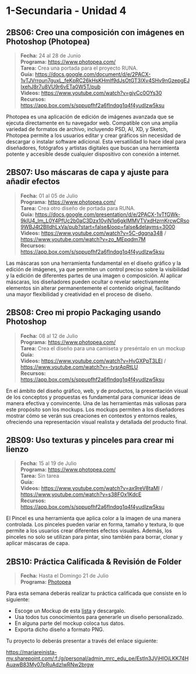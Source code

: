 # 1-Secundaria - Unidad 4

## 2BS06: Creo una composición con imágenes en Photoshop (Photopea)

> <i class="bi bi-calendar"></i> **Fecha:** 24 al 28 de Junio<br><i class="bi bi-laptop"></i> **Programa:** https://www.photopea.com/<br><i class="bi bi-clipboard-check"></i> **Tarea:** Crea una portada para el proyecto RUNA.<br> <i class="bi bi-card-checklist"></i> **Guía:** https://docs.google.com/document/d/e/2PACX-1vTJVrroun7guxL_feKpRC26kHsKHmlf9dJsOtGT3IXv4SHv9nGzepgEJIxehJ8r7u8VU9r6vETa0W5T/pub <br> <i class="bi bi-youtube txt-red"></i> **Videos:** https://www.youtube.com/watch?v=gjvCc0OYs30<br><i class="bi bi-files"></i> **Recursos:** https://app.box.com/s/sppupfhf2a6flndqg1q4f4yudlzw5ksu

Photopea es una aplicación de edición de imágenes avanzada que se ejecuta directamente en tu navegador web. Compatible con una amplia variedad de formatos de archivo, incluyendo PSD, AI, XD, y Sketch, Photopea permite a los usuarios editar y crear gráficos sin necesidad de descargar o instalar software adicional. Esta versatilidad lo hace ideal para diseñadores, fotógrafos y artistas digitales que buscan una herramienta potente y accesible desde cualquier dispositivo con conexión a internet.

## 2BS07: Uso máscaras de capa y ajuste para añadir efectos

> <i class="bi bi-calendar"></i> **Fecha:** 01 al 05 de Julio<br><i class="bi bi-laptop"></i> **Programa:** https://www.photopea.com/<br><i class="bi bi-clipboard-check"></i> **Tarea:** Crea otro diseño de portada para RUNA.<br> <i class="bi bi-card-checklist"></i> **Guía:** https://docs.google.com/presentation/d/e/2PACX-1vTfGWk-9kIU4_lm_L0Y4PfUc2b0aC3Dzx10yiN1q6gklMMVTVxdHzrnKrcwCRso9WBJ4t2BIldhLxVa/pub?start=false&loop=false&delayms=3000 <br> <i class="bi bi-youtube txt-red"></i> **Videos:** https://www.youtube.com/watch?v=5C-dgqna348 / https://www.youtube.com/watch?v=zo_MEpqdm7M<br><i class="bi bi-files"></i> **Recursos:** https://app.box.com/s/sppupfhf2a6flndqg1q4f4yudlzw5ksu

Las máscaras son una herramienta fundamental en el diseño gráfico y la edición de imágenes, ya que permiten un control preciso sobre la visibilidad y la edición de diferentes partes de una imagen o composición. Al aplicar máscaras, los diseñadores pueden ocultar o revelar selectivamente elementos sin alterar permanentemente el contenido original, facilitando una mayor flexibilidad y creatividad en el proceso de diseño.


## 2BS08: Creo mi propio Packaging usando Photoshop

> <i class="bi bi-calendar"></i> **Fecha:** 08 al 12 de Julio<br><i class="bi bi-laptop"></i> **Programa:** https://www.photopea.com/<br><i class="bi bi-clipboard-check"></i> **Tarea:** Crea el diseño para una camiseta y preséntalo en un mockup<br> <i class="bi bi-card-checklist"></i> **Guía:** <br> <i class="bi bi-youtube txt-red"></i> **Videos:** https://www.youtube.com/watch?v=HvGXPpT3LEI / https://www.youtube.com/watch?v=-tysrApRtLU<br><i class="bi bi-files"></i> **Recursos:** https://app.box.com/s/sppupfhf2a6flndqg1q4f4yudlzw5ksu

En el ámbito del diseño gráfico, web, y de productos, la presentación visual de los conceptos y propuestas es fundamental para comunicar ideas de manera efectiva y convincente. Una de las herramientas más valiosas para este propósito son los mockups. Los mockups permiten a los diseñadores mostrar cómo se verán sus creaciones en contextos y entornos reales, ofreciendo una representación visual realista y detallada del producto final.


## 2BS09: Uso texturas y pinceles para crear mi lienzo

> <i class="bi bi-calendar"></i> **Fecha:** 15 al 19 de Julio<br><i class="bi bi-laptop"></i> **Programa:** https://www.photopea.com/<br><i class="bi bi-clipboard-check"></i> **Tarea:** Sin tarea<br> <i class="bi bi-card-checklist"></i> **Guía:** <br> <i class="bi bi-youtube txt-red"></i> **Videos:** https://www.youtube.com/watch?v=ax9reV8taMI / https://www.youtube.com/watch?v=s38FOx1KdcE<br><i class="bi bi-files"></i> **Recursos:** https://app.box.com/s/sppupfhf2a6flndqg1q4f4yudlzw5ksu

El Pincel es una herramienta que aplica color a la imagen de una manera controlada. Los pinceles pueden variar en forma, tamaño y textura, lo que permite a los usuarios crear diferentes efectos visuales. Además, los pinceles no solo se utilizan para pintar, sino también para borrar, clonar y aplicar máscaras de capa.

<div class="currentTheme">

## 2BS10: Práctica Calificada & Revisión de Folder

> <i class="bi bi-calendar"></i> **Fecha:** Hasta el Domingo 21 de Julio<br><i class="bi bi-laptop"></i> **Programa:** [Photopea](https://www.photopea.com/)

Para esta semana deberás realizar tu práctica calificada que consiste en lo siguiente:

- Escoge un Mockup de esta [lista](https://www.behance.net/search/projects/Free%20PSD%20T-Shirt) y descargalo.
- Usa todos tus conocimientos para generarle un diseño personalizado.
- En alguna parte del mockup coloca tus datos.
- Exporta dicho diseño a formato PNG.

Tu proyecto lo deberás presentar a través del enlace siguiente:

https://mariareinista-my.sharepoint.com/:f:/g/personal/admin_mrc_edu_pe/Estln3JVjHlOjLKK74HAuawB83My07pRuAdzIwRNw2brgw

</div>

